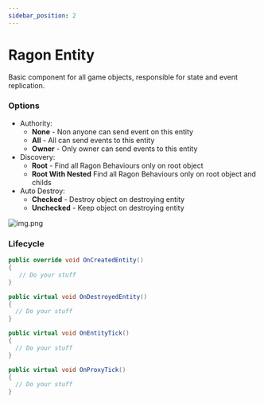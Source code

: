 ```yaml
---
sidebar_position: 2
---
```


# Ragon Entity

Basic component for all game objects, responsible for state and event replication.

### Options
- Authority:
    * **None** - Non anyone can send event on this entity
    * **All** - All can send events to this entity
    * **Owner** - Only owner can send events to this entity
- Discovery:
    * **Root** - Find all Ragon Behaviours only on root object
    * **Root With Nested** Find all Ragon Behaviours only on root object and childs 
- Auto Destroy:
    * **Checked** - Destroy object on destroying entity
    * **Unchecked** - Keep object on destroying entity

![img.png](/img/ragon-entity.png)

### Lifecycle

```cs showLineNumbers
public override void OnCreatedEntity()
{
   // Do your stuff
}
```

```cs showLineNumbers
public virtual void OnDestroyedEntity()
{
  // Do your stuff
}
```

```cs showLineNumbers
public virtual void OnEntityTick()
{
  // Do your stuff
}
```

```cs showLineNumbers
public virtual void OnProxyTick()
{ 
  // Do your stuff
}
```
